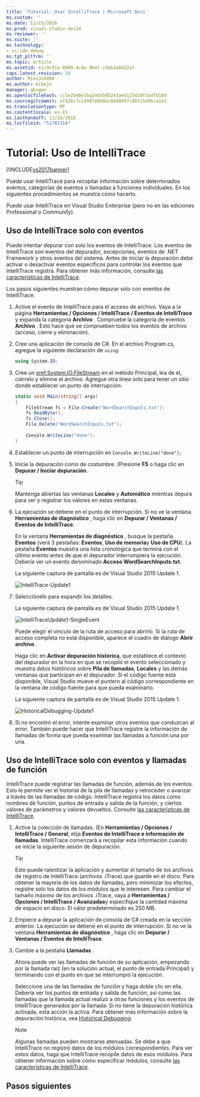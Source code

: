 ```yaml
---
title: 'Tutorial: Usar IntelliTrace | Microsoft Docs'
ms.custom: ''
ms.date: 11/15/2016
ms.prod: visual-studio-dev14
ms.reviewer: ''
ms.suite: ''
ms.technology:
- vs-ide-debug
ms.tgt_pltfrm: ''
ms.topic: article
ms.assetid: e1c9c91a-0009-4c4e-9b4f-c9ab3a6022a7
caps.latest.revision: 10
author: MikeJo5000
ms.author: mikejo
manager: ghogen
ms.openlocfilehash: cc1e2b40e16a14da505243aeb11542df3adfb18d
ms.sourcegitcommit: af428c7ccd007e668ec0dd8697c88fc5d8bca1e2
ms.translationtype: MT
ms.contentlocale: es-ES
ms.lasthandoff: 11/16/2018
ms.locfileid: "51781314"
---
```

# <a name="walkthrough-using-intellitrace"></a>Tutorial: Uso de IntelliTrace
[!INCLUDE[vs2017banner](../includes/vs2017banner.md)]

Puede usar IntelliTrace para recopilar información sobre determinados eventos, categorías de eventos o llamadas a funciones individuales. En los siguientes procedimientos se muestra cómo hacerlo.  
  
 Puede usar IntelliTrace en Visual Studio Enterprise (pero no en las ediciones Professional o Community).  
  
##  <a name="GettingStarted"></a> Uso de IntelliTrace solo con eventos  
 Puede intentar depurar con solo los eventos de IntelliTrace. Los eventos de IntelliTrace son eventos del depurador, excepciones, eventos de .NET Framework y otros eventos del sistema. Antes de iniciar la depuración debe activar o desactivar eventos específicos para controlar los eventos que IntelliTrace registra. Para obtener más información, consulte [las características de IntelliTrace](../debugger/intellitrace-features.md).  
  
 Los pasos siguientes muestran cómo depurar solo con eventos de IntelliTrace:  
  
1.  Active el evento de IntelliTrace para el acceso de archivo. Vaya a la página **Herramientas / Opciones / IntelliTrace / Eventos de IntelliTrace** y expanda la categoría **Archivo** . Compruebe la categoría de eventos **Archivo** . Esto hace que se comprueben todos los eventos de archivo (acceso, cierre y eliminación).  
  
2.  Cree una aplicación de consola de C#. En el archivo Program.cs, agregue la siguiente declaración de `using`:  
  
    ```csharp  
    using System.IO;  
    ```  
  
3.  Cree un <xref:System.IO.FileStream> en el método Principal, lea de él, ciérrelo y elimine el archivo. Agregue otra línea solo para tener un sitio donde establecer un punto de interrupción:  
  
    ```csharp  
    static void Main(string[] args)  
    {  
        FileStream fs = File.Create("WordSearchInputs.txt");  
        fs.ReadByte();  
        fs.Close();  
        File.Delete("WordSearchInputs.txt");  
  
        Console.WriteLine("done");  
    }  
    ```  
  
4.  Establecer un punto de interrupción en `Console.WriteLine("done");`  
  
5.  Inicie la depuración como de costumbre. (Presione **F5** o haga clic en **Depurar / Iniciar depuración**.  
  
    > [!TIP]
    >  Mantenga abiertas las ventanas **Locales** y **Automático** mientras depura para ver y registrar los valores en estas ventanas.  
  
6.  La ejecución se detiene en el punto de interrupción. Si no ve la ventana **Herramientas de diagnóstico** , haga clic en **Depurar / Ventanas / Eventos de IntelliTrace**.  
  
     En la ventana **Herramientas de diagnóstico** , busque la pestaña **Eventos** (verá 3 pestañas: **Eventos**, **Uso de memoria**y **Uso de CPU**). La pestaña **Eventos** muestra una lista cronológica que termina con el último evento antes de que el depurador interrumpiera la ejecución. Debería ver un evento denominado **Acceso WordSearchInputs.txt**.  
  
     La siguiente captura de pantalla es de Visual Studio 2015 Update 1.  
  
     ![IntelliTrace&#45;Update1](../debugger/media/intellitrace-update1.png "Update1 de IntelliTrace")  
  
7.  Selecciónelo para expandir los detalles.  
  
     La siguiente captura de pantalla es de Visual Studio 2015 Update 1.  
  
     ![IntelliTraceUpdate1&#45;SingleEvent](../debugger/media/intellitraceupdate1-singleevent.png "IntelliTraceUpdate1 SingleEvent")  
  
     Puede elegir el vínculo de la ruta de acceso para abrirlo. Si la ruta de acceso completa no está disponible, aparece el cuadro de diálogo **Abrir archivo** .  
  
     Haga clic en **Activar depuración histórica**, que establece el contexto del depurador en la hora en que se recopiló el evento seleccionado y muestra datos históricos sobre **Pila de llamadas**, **Locales** y las demás ventanas que participan en el depurador. Si el código fuente está disponible, Visual Studio mueve el puntero al código correspondiente en la ventana de código fuente para que pueda examinarlo.  
  
     La siguiente captura de pantalla es de Visual Studio 2015 Update 1.  
  
     ![HistoricalDebugging&#45;Update1](../debugger/media/historicaldebugging-update1.png "HistoricalDebugging Update1")  
  
8.  Si no encontró el error, intente examinar otros eventos que conduzcan al error. También puede hacer que IntelliTrace registre la información de llamadas de forma que pueda examinar las llamadas a función una por una.  
  
## <a name="using-intellitrace-with-events-and-function-calls"></a>Uso de IntelliTrace solo con eventos y llamadas de función  
 IntelliTrace puede registrar las llamadas de función, además de los eventos. Esto le permite ver el historial de la pila de llamadas y retroceder o avanzar a través de las llamadas de código. IntelliTrace registra los datos como nombres de función, puntos de entrada y salida de la función, y ciertos valores de parámetros y valores devueltos. Consulte [las características de IntelliTrace](../debugger/intellitrace-features.md).  
  
1.  Active la colección de llamadas. (En **Herramientas / Opciones / IntelliTrace / General**, elija **Eventos de IntelliTrace e información de llamadas**. IntelliTrace comenzará a recopilar esta información cuando se inicie la siguiente sesión de depuración.  
  
    > [!TIP]
    >  Esto puede ralentizar la aplicación y aumentar el tamaño de los archivos de registro de IntelliTrace (archivos .iTrace) que guarde en el disco. Para obtener la mayoría de los datos de llamadas, pero minimizar los efectos, registre solo los datos de los módulos que le interesen. Para cambiar el tamaño máximo de los archivos .iTrace, vaya a **Herramientas / Opciones / IntelliTrace / Avanzadas**y especifique la cantidad máxima de espacio en disco. El valor predeterminado es 250 MB.  
  
2.  Empiece a depurar la aplicación de consola de C# creada en la sección anterior. La ejecución se detiene en el punto de interrupción. Si no ve la ventana **Herramientas de diagnóstico** , haga clic en **Depurar / Ventanas / Eventos de IntelliTrace**.  
  
3.  Cambie a la pestaña **Llamadas** .  
  
     Ahora puede ver las llamadas de función de su aplicación, empezando por la llamada raíz (en la solución actual, el punto de entrada Principal) y terminando con el punto en que se interrumpió la ejecución.  
  
     Seleccione una de las llamadas de función y haga doble clic en ella. Debería ver los puntos de entrada y salida de función, así como las llamadas que la llamada actual realizó a otras funciones y los eventos de IntelliTrace generados por la llamada. Si no tiene la depuración histórica activada, esta acción la activa. Para obtener más información sobre la depuración histórica, vea [Historical Debugging](../debugger/historical-debugging.md).  
  
    > [!NOTE]
    >  Algunas llamadas pueden mostrarse atenuadas. Se debe a que IntelliTrace no registró datos de los módulos correspondientes. Para ver estos datos, haga que IntelliTrace recopile datos de esos módulos. Para obtener información sobre cómo especificar módulos, consulte [las características de IntelliTrace](../debugger/intellitrace-features.md).  
  
## <a name="next-steps"></a>Pasos siguientes






